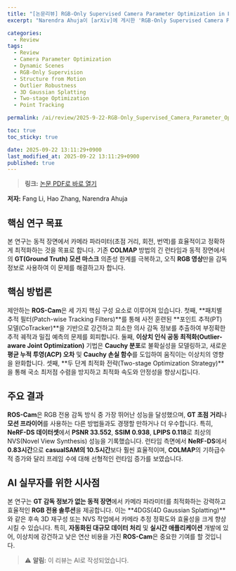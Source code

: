 ```yaml
---
title: "[논문리뷰] RGB-Only Supervised Camera Parameter Optimization in Dynamic Scenes"
excerpt: "Narendra Ahuja이 [arXiv]에 게시한 'RGB-Only Supervised Camera Parameter Optimization in Dynamic Scenes' 논문에 대한 자세한 리뷰입니다."

categories:
  - Review
tags:
  - Review
  - Camera Parameter Optimization
  - Dynamic Scenes
  - RGB-Only Supervision
  - Structure from Motion
  - Outlier Robustness
  - 3D Gaussian Splatting
  - Two-stage Optimization
  - Point Tracking

permalink: /ai/review/2025-9-22-RGB-Only_Supervised_Camera_Parameter_Optimization_in_Dynamic_Scenes/

toc: true
toc_sticky: true

date: 2025-09-22 13:11:29+0900
last_modified_at: 2025-09-22 13:11:29+0900
published: true
---
```

> **링크:** [논문 PDF로 바로 열기](https://arxiv.org/abs/2509.15123)

**저자:** Fang Li, Hao Zhang, Narendra Ahuja



## 핵심 연구 목표
본 연구는 동적 장면에서 카메라 파라미터(초점 거리, 회전, 번역)를 효율적이고 정확하게 최적화하는 것을 목표로 합니다. 기존 **COLMAP** 방법의 긴 런타임과 동적 장면에서의 **GT(Ground Truth) 모션 마스크** 의존성 한계를 극복하고, 오직 **RGB 영상**만을 감독 정보로 사용하여 이 문제를 해결하고자 합니다.

## 핵심 방법론
제안하는 **ROS-Cam**은 세 가지 핵심 구성 요소로 이루어져 있습니다. 첫째, **패치별 추적 필터(Patch-wise Tracking Filters)**를 통해 사전 훈련된 **포인트 추적(PT) 모델(CoTracker)**을 기반으로 강건하고 희소한 의사 감독 정보를 추출하여 부정확한 추적 궤적과 밀집 예측의 문제를 회피합니다. 둘째, **이상치 인식 공동 최적화(Outlier-aware Joint Optimization)** 기법은 **Cauchy 분포**로 불확실성을 모델링하고, 새로운 **평균 누적 투영(ACP) 오차** 및 **Cauchy 손실 함수**를 도입하여 움직이는 이상치의 영향을 완화합니다. 셋째, **두 단계 최적화 전략(Two-stage Optimization Strategy)**을 통해 국소 최저점 수렴을 방지하고 최적화 속도와 안정성을 향상시킵니다.

## 주요 결과
**ROS-Cam**은 RGB 전용 감독 방식 중 가장 뛰어난 성능을 달성했으며, **GT 초점 거리**나 **모션 프라이어**를 사용하는 다른 방법들과도 경쟁할 만하거나 더 우수합니다. 특히, **NeRF-DS 데이터셋**에서 **PSNR 33.552**, **SSIM 0.938**, **LPIPS 0.118**로 최상의 NVS(Novel View Synthesis) 성능을 기록했습니다. 런타임 측면에서 **NeRF-DS**에서 **0.83시간**으로 **casualSAM의 10.5시간**보다 훨씬 효율적이며, **COLMAP**의 기하급수적 증가와 달리 프레임 수에 대해 선형적인 런타임 증가를 보였습니다.

## AI 실무자를 위한 시사점
본 연구는 **GT 감독 정보가 없는 동적 장면**에서 카메라 파라미터를 최적화하는 강력하고 효율적인 **RGB 전용 솔루션**을 제공합니다. 이는 **4DGS(4D Gaussian Splatting)**와 같은 후속 3D 재구성 또는 NVS 작업에서 카메라 추정 정확도와 효율성을 크게 향상시킬 수 있습니다. 특히, **자동화된 대규모 데이터 처리** 및 **실시간 애플리케이션** 개발에 있어, 이상치에 강건하고 낮은 연산 비용을 가진 **ROS-Cam**은 중요한 기여를 할 것입니다.

> ⚠️ **알림:** 이 리뷰는 AI로 작성되었습니다.